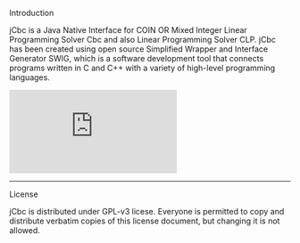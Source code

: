 Introduction

jCbc is a Java Native Interface for COIN OR Mixed Integer Linear Programming Solver Cbc and also Linear Programming Solver CLP. jCbc has been created using open source Simplified Wrapper and Interface Generator SWIG, which is a software development tool that connects programs written in C and C++ with a variety of high-level programming languages. 


![equation](http://www.sciweavers.org/tex2img.php?eq=%5Cbegin%7Beqnarray%2A%7D%0A%09%5Cbegin%7Barray%7D%7Blllrr%7D%0A%09%09%5Cmbox%7Bmin%7D%20%26%20c%5ETx%20%5C%5C%0A%09%09%5Cmbox%7Bs.t.%7D%26%20Ax%5Clesseqqgtr%20b%26%26%28MILP%29%5C%5C%0A%09%09%26%20l%5Cleq%20x%20%5Cleq%20u%20%5C%5C%0A%09%09%26%20x_i%20%5Cin%20%5Cmathbb%7BZ%7D%5C%20%20%5Cforall%20i%5Cin%20I%2C%5C%5C%0A%09%5Cend%7Barray%7D%0A%5Cend%7Beqnarray%2A%7D%0A&bc=White&fc=Black&im=png&fs=12&ff=arev&edit=0)


*********************************************************************************
License 

jCbc is distributed under GPL-v3 licese. Everyone is permitted to copy and distribute verbatim copies of this license document, but changing it is not allowed.



